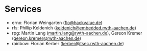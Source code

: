 Services
========

* erno: Florian Weingarten (flo@hackvalue.de)
* rfs: Phillip Keldenich (keldenich@embedded.rwth-aachen.de)
* rpg: Martin Lang (martin.lang@rwth-aachen.de), Gereon Kremer (gereon.kremer@rwth-aachen.de)
* rainbow: Florian Kerber (kerber@itsec.rwth-aachen.de)

